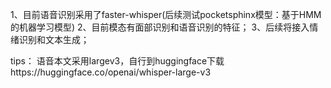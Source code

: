 1、目前语音识别采用了faster-whisper(后续测试pocketsphinx模型：基于HMM的机器学习模型)
2、目前模态有面部识别和语音识别的特征；
3、后续将接入情绪识别和文本生成；




tips：
语音本文采用largev3，自行到huggingface下载https://huggingface.co/openai/whisper-large-v3